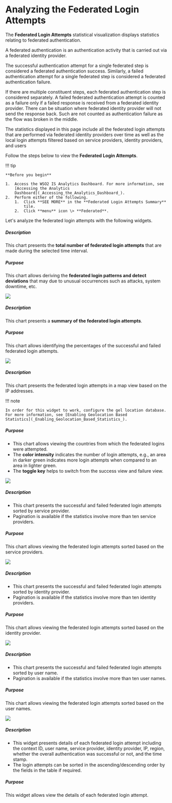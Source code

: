 # Analyzing the Federated Login Attempts

The **Federated Login Attempts** statistical visualization displays
statistics relating to federated authentication.

A federated authentication is an authentication activity that is carried
out via a federated identity provider.

The successful authentication attempt for a single federated step is
considered a federated authentication success. Similarly, a failed
authentication attempt for a single federated step is considered a
federated authentication failure.

If there are multiple constituent steps, each federated authentication
step is considered separately. A failed federated authentication attempt
is counted as a failure only if a failed response is received from a
federated identity provider. There can be situation where federated
identity provider will not send the response back. Such are not counted
as authentication failure as the flow was broken in the middle.

The statistics displayed in this page include all
the federated login attempts that are performed via federated identity
providers over time as well as the local login attempts filtered based
on service providers, identity providers, and users

Follow the steps below to view the **Federated Login Attempts**.

!!! tip
    
    **Before you begin**
    
    1.  Access the WSO2 IS Analytics Dashboard. For more information, see
        [Accessing the Analytics
        Dashboard](_Accessing_the_Analytics_Dashboard_).
    2.  Perform either of the following.
        1.  Click **SEE MORE** in the **Federated Login Attempts Summary**
            tile.
        2.  Click **menu** icon \> **Federated**.
    

Let's analyze the federated login attempts with the following widgets.

##### **Description**

This chart presents the **total number of federated login attempts**
that are made during the selected time interval.

##### **Purpose**

This chart allows deriving the **federated login patterns and detect
deviations** that may due to unusual occurrences such as attacks, system
downtime, etc.

![]( ../../assets/img/103329263/103329271.png) 

##### Description

This chart presents a **summary of the federated login attempts**.

##### Purpose

This chart allows identifying the percentages of the successful and
failed federated login attempts.

![]( ../../assets/img/103329263/103329270.png) 

##### Description

This chart presents the federated login attempts in a map view based on
the IP addresses.

!!! note
    
    In order for this widget to work, configure the gel location database.
    For more information, see [Enabling Geolocation Based
    Statistics](_Enabling_Geolocation_Based_Statistics_).
    

##### Purpose

-   This chart allows viewing the countries from which the federated
    logins were attempted.
-   The **color intensity** indicates the number of login attempts,
    e.g., an area in darker green indicates more login attempts when
    compared to an area in lighter green.
-   The **toggle key** helps to switch from the success view and failure
    view.

![]( ../../assets/img/103329263/103329269.png) 

##### Description

-   This chart presents the successful and failed federated login
    attempts sorted by service provider.
-   Pagination is available if the statistics involve more than ten
    service providers.

##### Purpose

This chart allows viewing the federated login attempts sorted based on
the service providers.

![]( ../../assets/img/103329263/103329267.png) 

##### Description

-   This chart presents the successful and failed federated login
    attempts sorted by identity provider.
-   Pagination is available if the statistics involve more than ten
    identity providers.

##### Purpose

This chart allows viewing the federated login attempts sorted based on
the identity provider.

![]( ../../assets/img/103329263/103329266.png) 

##### Description

-   This chart presents the successful and failed federated login
    attempts sorted by user name.
-   Pagination is available if the statistics involve more than ten user
    names.

##### Purpose

This chart allows viewing the federated login attempts sorted based on
the user names.

![]( ../../assets/img/103329263/103329265.png) 

##### Description

-   This widget presents details of each federated login attempt
    including the context ID, user name, service provider, identity
    provider, IP, region, whether the overall authentication was
    successful or not, and the time stamp.
-   The login attempts can be sorted in the ascending/descending order
    by the fields in the table if required.

##### Purpose

This widget allows view the details of each federated login attempt.
